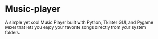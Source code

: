 # Music-player
A simple yet cool Music Player built with Python, Tkinter GUI, and Pygame Mixer that lets you enjoy your favorite songs directly from your system folders.
